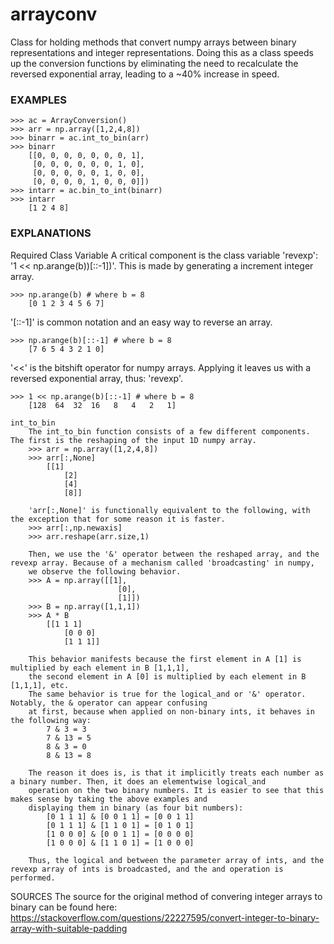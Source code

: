 # arrayconv

Class for holding methods that convert numpy arrays between binary representations and integer representations.
Doing this as a class speeds up the conversion functions by eliminating the need to recalculate the reversed exponential array, 
leading to a ~40% increase in speed.

### EXAMPLES
```
>>> ac = ArrayConversion()
>>> arr = np.array([1,2,4,8])
>>> binarr = ac.int_to_bin(arr)
>>> binarr
    [[0, 0, 0, 0, 0, 0, 0, 1],
     [0, 0, 0, 0, 0, 0, 1, 0],
     [0, 0, 0, 0, 0, 1, 0, 0],
     [0, 0, 0, 0, 1, 0, 0, 0]])   
>>> intarr = ac.bin_to_int(binarr)
>>> intarr
    [1 2 4 8]
```

### EXPLANATIONS
Required Class Variable
A critical component is the class variable 'revexp': '1 << np.arange(b))[::-1])'.
This is made by generating a increment integer array.
```
>>> np.arange(b) # where b = 8
    [0 1 2 3 4 5 6 7]
```

'[::-1]' is common notation and an easy way to reverse an array.
```
>>> np.arange(b)[::-1] # where b = 8
    [7 6 5 4 3 2 1 0]
```
'<<' is the bitshift operator for numpy arrays. Applying it leaves us with a reversed exponential array, thus: 'revexp'.
```
>>> 1 << np.arange(b)[::-1] # where b = 8
    [128  64  32  16   8   4   2   1]
```

    int_to_bin
        The int_to_bin function consists of a few different components. The first is the reshaping of the input 1D numpy array.
        >>> arr = np.array([1,2,4,8])
        >>> arr[:,None]
            [[1]
                [2]
                [4]
                [8]]
        
        'arr[:,None]' is functionally equivalent to the following, with the exception that for some reason it is faster.
        >>> arr[:,np.newaxis]
        >>> arr.reshape(arr.size,1)
        
        Then, we use the '&' operator between the reshaped array, and the revexp array. Because of a mechanism called 'broadcasting' in numpy,
        we observe the following behavior.
        >>> A = np.array([[1],
                            [0],
                            [1]])
        >>> B = np.array([1,1,1])
        >>> A * B
            [[1 1 1]
                [0 0 0]
                [1 1 1]]
        
        This behavior manifests because the first element in A [1] is multiplied by each element in B [1,1,1], 
        the second element in A [0] is multiplied by each element in B [1,1,1], etc.
        The same behavior is true for the logical_and or '&' operator. Notably, the & operator can appear confusing
        at first, because when applied on non-binary ints, it behaves in the following way:
            7 & 3 = 3
            7 & 13 = 5
            8 & 3 = 0
            8 & 13 = 8
        
        The reason it does is, is that it implicitly treats each number as a binary number. Then, it does an elementwise logical_and
        operation on the two binary numbers. It is easier to see that this makes sense by taking the above examples and
        displaying them in binary (as four bit numbers):
            [0 1 1 1] & [0 0 1 1] = [0 0 1 1]
            [0 1 1 1] & [1 1 0 1] = [0 1 0 1]
            [1 0 0 0] & [0 0 1 1] = [0 0 0 0]
            [1 0 0 0] & [1 1 0 1] = [1 0 0 0]
        
        Thus, the logical and between the parameter array of ints, and the revexp array of ints is broadcasted, and the and operation is performed.
        
            



SOURCES
    The source for the original method of convering integer arrays to binary can be found here:
    https://stackoverflow.com/questions/22227595/convert-integer-to-binary-array-with-suitable-padding